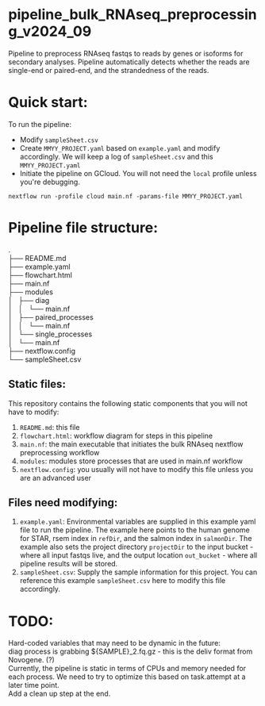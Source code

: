 # pipeline_bulk_RNAseq_preprocessing_v2024_09

Pipeline to preprocess RNAseq fastqs to reads by genes or isoforms for secondary analyses. Pipeline automatically detects whether the reads are single-end or paired-end, and the strandedness of the reads.

# Quick start: 
To run the pipeline:  <br>
- Modify `sampleSheet.csv` <br>
- Create `MMYY_PROJECT.yaml` based on `example.yaml` and modify accordingly. We will keep a log of `sampleSheet.csv` and this `MMYY_PROJECT.yaml` <br>
- Initiate the pipeline on GCloud. You will not need the `local` profile unless you're debugging.  <br>
```
nextflow run -profile cloud main.nf -params-file MMYY_PROJECT.yaml
```

# Pipeline file structure:
. <br>
├── README.md <br>
├── example.yaml <br>
├── flowchart.html <br>
├── main.nf <br>
├── modules <br>
│   ├── diag <br>
│   │   └── main.nf <br>
│   ├── paired_processes <br>
│   │   └── main.nf <br>
│   └── single_processes <br>
│       └── main.nf <br>
├── nextflow.config <br>
└── sampleSheet.csv <br>

## Static files:
This repository contains the following static components that you will not have to modify:  <br>
1. `README.md`: this file <br>
2. `flowchart.html`: workflow diagram for steps in this pipeline <br>
3. `main.nf`: the main executable that initiates the bulk RNAseq nextflow preprocessing workflow  <br>
4. `modules`: modules store processes that are used in main.nf workflow  <br>
5. `nextflow.config`: you usually will not have to modify this file unless you are an advanced user <br>

## Files need modifying:
1. `example.yaml`: Environmental variables are supplied in this example yaml file to run the pipeline. The example here points to the human genome for STAR, rsem index in `refDir`, and the salmon index in `salmonDir`. The example also sets the project directory `projectDir` to the input bucket - where all input fastqs live, and the output location `out_bucket` - where all pipeline results will be stored.  <br>
2. `sampleSheet.csv`: Supply the sample information for this project. You can reference this example `sampleSheet.csv` here to modify this file accordingly. 

# TODO:
Hard-coded variables that may need to be dynamic in the future: <br>
diag process is grabbing ${SAMPLE}_2.fq.gz - this is the deliv format from Novogene. (?) <br>
Currently, the pipeline is static in terms of CPUs and memory needed for each process. We need to try to optimize this based on task.attempt at a later time point. <br>
Add a clean up step at the end. 


